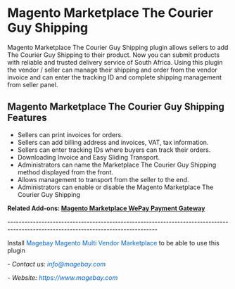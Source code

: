 <h1>Magento Marketplace The Courier Guy Shipping</h1>

<p>Magento Marketplace The Courier Guy Shipping plugin allows sellers to add The Courier Guy Shipping to their product. Now you can submit products with reliable and trusted delivery service of South Africa. Using this plugin the vendor / seller can manage their shipping and order from the vendor invoice and can enter the tracking ID and complete shipping management from seller panel.</p>

<h2>Magento Marketplace The Courier Guy Shipping Features</h2>

<ul>
	<li>Sellers can print invoices for orders.</li>
	<li>Sellers can add billing address and invoices, VAT, tax information.</li>
	<li>Sellers can enter tracking IDs where buyers can track their orders.</li>
	<li>Downloading Invoice and Easy Sliding Transport.</li>
	<li>Administrators can name the Marketplace The Courier Guy Shipping method displayed from the front.</li>
	<li>Allows management to transport from the seller to the end.</li>
	<li>Administrators can enable or disable the Magento Marketplace The Courier Guy Shipping</li>
</ul>

<p><strong>Related Add-ons:&nbsp;<a href="https://github.com/magebaycom/magento-marketplace-wepay-payment-gateway">Magento Marketplace WePay Payment Gateway</a></strong></p>

<p>-----------------------------------------------------------------------------------------------------------------------------------</p>

<p>Install&nbsp;<a href="https://www.magebay.com/magento-multi-vendor-marketplace-extension" style="box-sizing: border-box; background-color: transparent; color: rgb(3, 102, 214); text-decoration-line: none;">Magebay Magento Multi Vendor Marketplace</a>&nbsp;to be able to use this plugin</p>

<p><em>- Contact&nbsp;us:&nbsp;<a href="mailto:info@magebay.com" style="box-sizing: border-box; background-color: transparent; color: rgb(3, 102, 214); text-decoration-line: none;">info@magebay.com</a></em></p>

<p><em>- Website:&nbsp;<a href="https://www.magebay.com/" style="box-sizing: border-box; background-color: transparent; color: rgb(3, 102, 214); text-decoration-line: none;">https://www.magebay.com</a></em></p>
